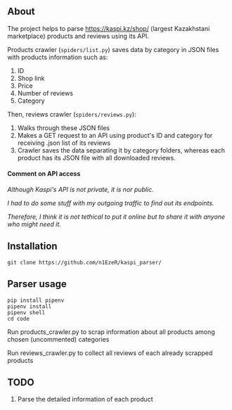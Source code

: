 ## About
The project helps to parse https://kaspi.kz/shop/ (largest Kazakhstani marketplace) products and reviews using its API.

Products crawler (`spiders/list.py`) saves data by category in JSON files with products information such as:
1. ID
2. Shop link
3. Price
4. Number of reviews
5. Category

Then, reviews crawler (`spiders/reviews.py`):
1. Walks through these JSON files
2. Makes a GET request to an API using product's ID and category for receiving .json list of its reviews
3. Crawler saves the data separating it by category folders, whereas each product has its JSON file with all downloaded reviews.

#### Comment on API access
<i>
  Although Kaspi's API is not private, it is nor public. 
  
  I had to do some stuff with my outgoing traffic to find out its endpoints. 
  
  Therefore, I think it is not tethical to put it online but to share it with anyone who might need it.
</i>

## Installation
```
git clone https://github.com/n1EzeR/kaspi_parser/
```
## Parser usage
```
pip install pipenv
pipenv install
pipenv shell
cd code
```
Run products_crawler.py to scrap information about all products among chosen (uncommented) categories

Run reviews_crawler.py to collect all reviews of each already scrapped products

## TODO
1. Parse the detailed information of each product

